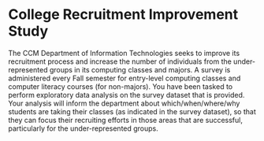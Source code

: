 #  College Recruitment Improvement Study
 The CCM Department of Information Technologies seeks to improve its recruitment process and increase the number of individuals from the under-represented groups in its computing classes and majors. A survey is administered every Fall semester for entry-level computing classes and computer literacy courses (for non-majors). You have been tasked to perform exploratory data analysis on the survey dataset that is provided. Your analysis will inform the department about which/when/where/why students are taking their classes (as indicated in the survey dataset), so that they can focus their recruiting efforts in those areas that are successful, particularly for the under-represented groups.
